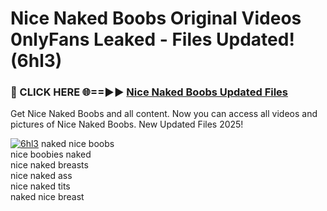 # Nice Naked Boobs Original Videos 0nlyFans Leaked - Files Updated! (6hl3)

<h3>🔴 CLICK HERE 🌐==►► <a href="https://tinyurl.com/up5wt9bj" rel="nofollow">Nice Naked Boobs Updated Files</a></h3>

Get Nice Naked Boobs and all content. Now you can access all videos and pictures of Nice Naked Boobs. New Updated Files 2025!

[![6hl3](https://i.imgur.com/ABiUzMV.gif)](https://tinyurl.com/up5wt9bj)
naked nice boobs<br>
nice boobies naked<br>
nice naked breasts<br>
nice naked ass<br>
nice naked tits<br>
naked nice breast